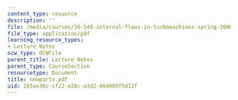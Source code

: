 ```yaml
---
content_type: resource
description: ''
file: /media/courses/16-540-internal-flows-in-turbomachines-spring-2006/1b5ae36ccf22e28ca3d2604809f5d12f_newpartv.pdf
file_type: application/pdf
learning_resource_types:
- Lecture Notes
ocw_type: OCWFile
parent_title: Lecture Notes
parent_type: CourseSection
resourcetype: Document
title: newpartv.pdf
uid: 1b5ae36c-cf22-e28c-a3d2-604809f5d12f
---
```


